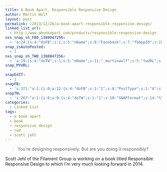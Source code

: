```yaml
---
title: A Book Apart, Responsible Responsive Design
author: Martin Wolf
layout: post
permalink: /2013/12/26/a-book-apart-responsible-responsive-design/
linked_list_url:
  - http://www.abookapart.com/products/responsible-responsive-design
nxs_snap_sh_FB0_1388047256:
  - 'a:24:{s:4:"doFB";i:1;s:5:"nName";s:8:"Facebook";s:7:"fbAppID";s:15:"547424155328706";s:8:"fbAppSec";s:32:"7cb4de34e0ff8039f7c03541f99c8105";s:8:"catSelEd";s:0:"";s:10:"fbPostType";s:1:"A";s:7:"fbAttch";s:1:"2";s:12:"fbAttchAsVid";i:0;s:6:"imgUpl";s:1:"1";s:11:"fbMsgFormat";s:38:"New post on TheAmazingWeb.net: %TITLE%";s:10:"fbMsgAFrmt";s:0:"";s:10:"riComments";i:0;s:12:"riCommentsAA";i:0;s:5:"fbURL";s:41:"https://www.facebook.com/visuellegedanken";s:6:"fbPgID";s:16:"visuellegedanken";s:6:"catSel";s:1:"0";s:14:"fbAppAuthToken";s:183:"CAAHx4R5R4MIBAN5RO4N873D8mKgRvoi8q7mqc9djALiq5tkKfAbmI84x09uohZAzhxGmW8e9vHWKp3ezhz9WnIywE5yi4kyZA4UyZAMFgJZAhTimmRtcgZC6jqvZCtj5BEFPbq76oKuIKxrxPJR9K1KR7bBupOnGFlzYXF61AXITbDcshKaXN2";s:18:"fbAppPageAuthToken";s:183:"CAAHx4R5R4MIBAN5RO4N873D8mKgRvoi8q7mqc9djALiq5tkKfAbmI84x09uohZAzhxGmW8e9vHWKp3ezhz9WnIywE5yi4kyZA4UyZAMFgJZAhTimmRtcgZC6jqvZCtj5BEFPbq76oKuIKxrxPJR9K1KR7bBupOnGFlzYXF61AXITbDcshKaXN2";s:13:"fbAppAuthUser";s:10:"1607117196";s:8:"isPosted";s:0:"";s:8:"imgToUse";b:0;s:8:"urlToUse";b:0;s:2:"ii";i:0;s:9:"timeToRun";i:1388047256;}'
snap_isAutoPosted:
  - 1
nxs_snap_sh_TW0_1388047256:
  - 'a:19:{s:4:"doTW";i:1;s:5:"nName";s:11:"_martinwolf";s:5:"twURL";s:30:"http://twitter.com/_martinwolf";s:9:"twConsKey";s:22:"43f4ucgXHmQ656M02ZBUxw";s:9:"twConsSec";s:42:"DrRkkZBFd0cClZD7dkNzUgimG9yud45yXIaXPUXn3c";s:10:"twAccToken";s:50:"15392033-DNYwP7PucUC9UGuba81ugP89CLdCf7MBB0zy3G9js";s:8:"catSelEd";s:0:"";s:10:"riComments";i:0;s:11:"riCommentsM";i:0;s:12:"riCommentsAA";i:0;s:13:"twAccTokenSec";s:42:"dnlfWj0ZBmBlrSpOVL7wJkFMfOc7Hfgexj7ykUKsXM";s:11:"twMsgFormat";s:14:"%TITLE%: %URL%";s:8:"attchImg";i:0;s:4:"twOK";i:1;s:6:"catSel";s:1:"0";s:8:"isPosted";s:0:"";s:8:"imgToUse";b:0;s:2:"ii";i:0;s:9:"timeToRun";i:1388047256;}'
snap_MYURL:
  - 
snapEdIT:
  - 1
snapFB:
  - 's:371:"a:1:{i:0;a:12:{s:4:"doFB";s:1:"1";s:8:"PostType";s:1:"A";s:10:"AttachPost";s:1:"2";s:10:"SNAPformat";s:38:"New post on TheAmazingWeb.net: %TITLE%";s:9:"isAutoImg";s:1:"A";s:8:"imgToUse";b:0;s:9:"isAutoURL";s:1:"A";s:8:"urlToUse";b:0;s:11:"isPrePosted";s:1:"1";s:8:"isPosted";s:1:"1";s:4:"pgID";s:28:"1607117196_10201217802599600";s:5:"pDate";s:19:"2013-12-26 08:41:10";}}";'
snapTW:
  - 's:267:"a:1:{i:0;a:9:{s:4:"doTW";s:1:"1";s:10:"SNAPformat";s:14:"%TITLE%: %URL%";s:8:"attchImg";s:1:"0";s:9:"isAutoImg";s:1:"A";s:8:"imgToUse";b:0;s:11:"isPrePosted";s:1:"1";s:8:"isPosted";s:1:"1";s:4:"pgID";s:18:"416126529190760448";s:5:"pDate";s:19:"2013-12-26 08:41:10";}}";'
categories:
  - Linked List
tags:
  - a book apart
  - book
  - responsive design
  - rwd
  - scott jehl
---
```

> You’re designing responsively. But are you doing it responsibly?

Scott Jehl of the Filament Group is working on a book titled Responsible Responsive Design to which I&#8217;m very much looking forward in 2014.